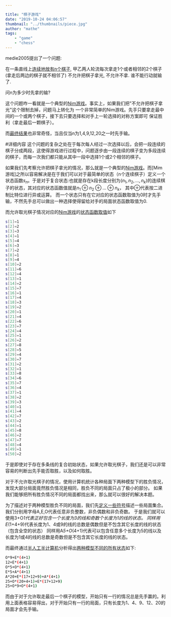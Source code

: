 ```yaml
---

title: "棋子游戏"
date: "2019-10-24 04:06:57"
thumbnail: "../thumbnails/piece.jpg"
author: "mathe"
tags: 
    - "game"
    - "chess" 
---
```


medie2005提出了一个问题:

在一条直线上[连续地放有n个棋子], 甲乙两人轮流每次拿走1个或者相邻的2个棋子(拿走后两边的棋子就不相邻了) 
不允许把棋子拿光, 不允许不拿. 谁不能行动就输了. 

问n为多少时先拿的输?

这个问题咋一看就是一个典型的[Nim游戏]。事实上，如果我们把"不允许把棋子拿光"这个限制去掉，问题马上转化为
一个非常简单的Nim游戏。先手只要拿走最中间的一个或两个棋子，接下去只要选择和对手上一轮选择的对称方案即可
保证胜利（拿走最后一颗棋子）。

而[最终结果]也非常奇怪，当且仅当n为1,4,9,12,20之一时先手输。

#详细内容
这个问题的复杂之处在于每次每人经过一次选择以后，会把一段连续的棋子分成两段，这使得游戏进行过程中，问题逐步由一段连续的棋子变为多段连续的棋子，而每一次我们都只能从其中一段中选择1个或2个相邻的棋子。

如果我们先考察允许把棋子拿光的情况，那么就是一个典型的[Nim游戏]。而[Mim游戏]之所以容易解决是在于我们可以对于最简单的状态（n个连续棋子）定义一个状态函数$s_n$。于是对于复合状态:也就是存在k段长度分别为$(n_1,n_2,...,n_k)$的连续棋子的状态，其对应的状态函数值就是$n_1\oplus n_2\oplus\dots\oplus n_k$， 其中$\oplus$代表按二进制比特位进行异或运算。 而一个状态只有在它对应的状态函数取值为0时才先手输，不然先手总可以做出一种选择使得留给对手的局面状态函数取值为0.

而允许取光棋子情况对应的[Nim游戏]的[状态函数取值]如下
```bash
s[1]=1
s[2]=2
s[3]=3
s[4]=1
s[5]=4
s[6]=3
s[7]=2
s[8]=1
s[9]=4
s[10]=2
s[11]=6
s[12]=4
s[13]=1
s[14]=2
s[15]=7
s[16]=1
s[17]=4
s[18]=3
s[19]=2
s[20]=1
s[21]=4
s[22]=6
s[23]=7
s[24]=4
s[25]=1
s[26]=2
s[27]=8
s[28]=5
s[29]=4
s[30]=7
s[31]=2
s[32]=1
s[33]=8
s[34]=6
s[35]=7
s[36]=4
s[37]=1
s[38]=2
s[39]=3
s[40]=1
s[41]=4
s[42]=7
s[43]=2
s[44]=1
s[45]=8
s[46]=2
s[47]=7
s[48]=4
s[49]=1
s[50]=2
```
于是即使对于存在多条线的复合初始状态，如果允许取光棋子，我们还是可以非常容易的判断出先手能否取胜，以及如何取胜。

对于不允许取光棋子的情况，使用计算机统计各种局面下两种模型下的胜负情况，发现大部分局面竟然胜负情况是相同，胜负不同的局面只占了极小的部分。
如果我们能够把所有胜负情况不同的局面都找出来，那么就可以很好的解决本题。

为了描述对于两种模型胜负不同的局面，我们先[定义一些符号]描述一些局面集合。
我们分别用字母A,E,O代表任意非负整数，非负偶数和非负奇数。
于是我们就可以使用3+O*1代表正好包含一个长度为3的线和奇数个长度为1的线的状态。
同样用E*(1+4+9)代表长度为1、4或9的线的总数是偶数但是不包含其它长度的线的状态（包含全空的状态）
同样用A*5+O*(4+1)代表可以包含任意多个长度为5的线以及长度为1或4的线的总数是奇数但是不包含其它长度的线的状态。

而最终通过[半人工半计算机]分析得出[两种模型不同的所有状态]如下:
```bash
O*9+E*(4+1)
12+E*(4+1)
O*5+O*(4+1)
E*5+A*(4+1)
A*20+E*(17+12+9)+A*(4+1)
25+O*(20+4+1)+E*(17+12+9)
25+O*9+O*(4+1)
```
而由于对于允许取走最后一个棋子的模型，开始只有一行的情况总是先手赢的。利用上面表格容易得出，对于开始只有一行的局面，只有长度为1、4、9、12、20的局面才会先手输。

[连续地放有n个棋子]: https://bbs.emath.ac.cn/forum.php?mod=viewthread&tid=763&fromuid=20
[Nim游戏]: https://baike.baidu.com/item/Nim%E6%B8%B8%E6%88%8F/6737105
[最终结果]: https://bbs.emath.ac.cn/forum.php?mod=redirect&goto=findpost&ptid=763&pid=9921&fromuid=20
[状态函数取值]: https://bbs.emath.ac.cn/forum.php?mod=redirect&goto=findpost&ptid=763&pid=9682&fromuid=20
[定义一些符号]: https://bbs.emath.ac.cn/forum.php?mod=redirect&goto=findpost&ptid=763&pid=9750&fromuid=20
[两种模型不同的所有状态]: https://bbs.emath.ac.cn/forum.php?mod=redirect&goto=findpost&ptid=763&pid=9853&fromuid=20
[半人工半计算机]: https://bbs.emath.ac.cn/forum.php?mod=redirect&goto=findpost&ptid=763&pid=10012&fromuid=20

